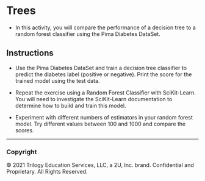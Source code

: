 # Trees

* In this activity, you will compare the performance of a decision tree to a random forest classifier using the Pima Diabetes DataSet.

## Instructions

* Use the Pima Diabetes DataSet and train a decision tree classifier to predict the diabetes label (positive or negative). Print the score for the trained model using the test data.

* Repeat the exercise using a Random Forest Classifier with SciKit-Learn. You will need to investigate the SciKit-Learn documentation to determine how to build and train this model.

* Experiment with different numbers of estimators in your random forest model. Try different values between 100 and 1000 and compare the scores.

- - -

### Copyright

© 2021 Trilogy Education Services, LLC, a 2U, Inc. brand. Confidential and Proprietary. All Rights Reserved.
